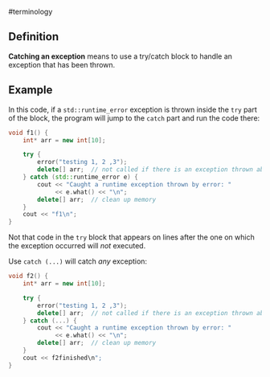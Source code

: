 #terminology

## Definition
**Catching an exception** means to use a try/catch block to handle an exception that has been thrown.

## Example
In this code, if a `std::runtime_error` exception is thrown inside the `try` part of the block, the program will jump to the `catch` part and run the code there:

```cpp
void f1() {
    int* arr = new int[10];

    try {
        error("testing 1, 2 ,3");
        delete[] arr;  // not called if there is an exception thrown above
    } catch (std::runtime_error e) {
        cout << "Caught a runtime exception thrown by error: " 
             << e.what() << "\n";
        delete[] arr;  // clean up memory
    }
    cout << "f1\n";
}
```

Not that code in the `try` block that appears on lines after the one on which the exception occurred will *not* executed.

Use `catch (...)` will catch *any* exception:

```cpp
void f2() {
    int* arr = new int[10];

    try {
        error("testing 1, 2 ,3");
        delete[] arr;  // not called if there is an exception thrown above
    } catch (...) {  
        cout << "Caught a runtime exception thrown by error: " 
             << e.what() << "\n";
        delete[] arr;  // clean up memory
    }
    cout << f2finished\n";
}
```